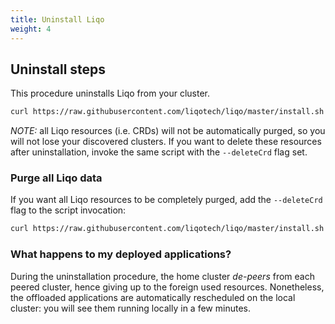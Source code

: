 ```yaml
---
title: Uninstall Liqo
weight: 4
---
```


## Uninstall steps

This procedure uninstalls Liqo from your cluster.

```bash
curl https://raw.githubusercontent.com/liqotech/liqo/master/install.sh | bash -s -- --uninstall
```

_NOTE:_ all Liqo resources (i.e. CRDs) will not be automatically purged, so you will not lose your discovered clusters. If you want to delete these resources after uninstallation, invoke the same script with the `--deleteCrd` flag set.

### Purge all Liqo data

If you want all Liqo resources to be completely purged, add the `--deleteCrd` flag to the script invocation:

```bash
curl https://raw.githubusercontent.com/liqotech/liqo/master/install.sh | bash -s -- --uninstall --deleteCrd
```

### What happens to my deployed applications?

During the uninstallation procedure, the home cluster *de-peers* from each peered cluster, hence giving up to the foreign used resources. Nonetheless, the offloaded applications are automatically rescheduled on the local cluster: you will see them running locally in a few minutes.
